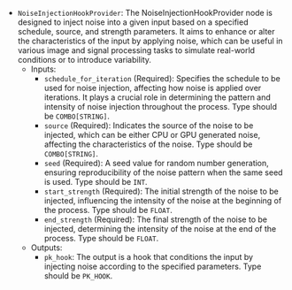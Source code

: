 - `NoiseInjectionHookProvider`: The NoiseInjectionHookProvider node is designed to inject noise into a given input based on a specified schedule, source, and strength parameters. It aims to enhance or alter the characteristics of the input by applying noise, which can be useful in various image and signal processing tasks to simulate real-world conditions or to introduce variability.
    - Inputs:
        - `schedule_for_iteration` (Required): Specifies the schedule to be used for noise injection, affecting how noise is applied over iterations. It plays a crucial role in determining the pattern and intensity of noise injection throughout the process. Type should be `COMBO[STRING]`.
        - `source` (Required): Indicates the source of the noise to be injected, which can be either CPU or GPU generated noise, affecting the characteristics of the noise. Type should be `COMBO[STRING]`.
        - `seed` (Required): A seed value for random number generation, ensuring reproducibility of the noise pattern when the same seed is used. Type should be `INT`.
        - `start_strength` (Required): The initial strength of the noise to be injected, influencing the intensity of the noise at the beginning of the process. Type should be `FLOAT`.
        - `end_strength` (Required): The final strength of the noise to be injected, determining the intensity of the noise at the end of the process. Type should be `FLOAT`.
    - Outputs:
        - `pk_hook`: The output is a hook that conditions the input by injecting noise according to the specified parameters. Type should be `PK_HOOK`.
